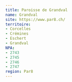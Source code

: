 ```yaml
---
title: Paroisse de Grandval
name: Grandval
site: https://www.par8.ch/
territoire:
- Corcelles
- Crémines
- Eschert
- Grandval
NPA:
- 2743
- 2745
- 2746
- 2747
region: Par8
---
```


